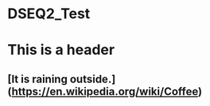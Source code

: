 # DSEQ2_Test

# This is a header

## [It is raining outside.] (https://en.wikipedia.org/wiki/Coffee)

